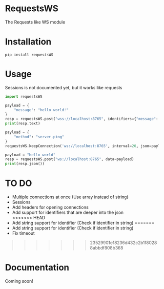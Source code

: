 # RequestsWS
The Requests like WS module

# Installation
```
pip install requestsWS
```

# Usage
Sessions is not documented yet, but it works like requests
```python
import requestsWS

payload = {
    "message": "hello world!"
}
resp = requestsWS.post("wss://localhost:8765", identifiers={"message": "Hi there!"}, json=payload)
print(resp.text)

payload = {
    "method": "server.ping"
}
requestsWS.keepConnection('ws://localhost:8765', interval=20, json=payload)

payload = "hello world"
resp = requestsWS.post("ws://localhost:8765", data=payload)
print(resp.json())
```

# TO DO
   - Multiple connections at once (Use array instead of string)
   - Sessions  
   - Add headers for opening connections  
   - Add support for identifiers that are deeper into the json  
<<<<<<< HEAD
   - Add string support for identifier (Check if identifier in string)
=======
   - Add string support for identifier (Check if identifier in string)  
   - Fix timeout  
>>>>>>> 23529901e18236d432c2b1f80288abbdf808b368

# Documentation
Coming soon!
